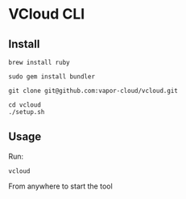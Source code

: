 # VCloud CLI

## Install

```
brew install ruby
```

```
sudo gem install bundler
```

```
git clone git@github.com:vapor-cloud/vcloud.git
```

```
cd vcloud
./setup.sh
```

## Usage

Run:

```
vcloud
```

From anywhere to start the tool
